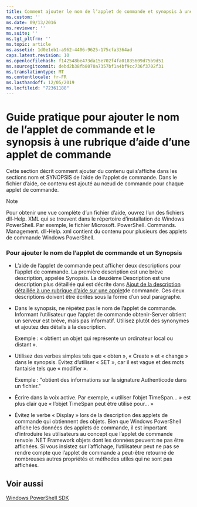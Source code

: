 ```yaml
---
title: Comment ajouter le nom de l’applet de commande et synopsis à une rubrique d’aide sur une applet de commande | Microsoft Docs
ms.custom: ''
ms.date: 09/13/2016
ms.reviewer: ''
ms.suite: ''
ms.tgt_pltfrm: ''
ms.topic: article
ms.assetid: 1d0e1eb1-a962-4406-9625-175cfa3364ad
caps.latest.revision: 10
ms.openlocfilehash: f142548be473da15e702f4fa01835609d75b9d51
ms.sourcegitcommit: debd2b38fb8070a7357bf1a4bf9cc736f3702f31
ms.translationtype: MT
ms.contentlocale: fr-FR
ms.lasthandoff: 12/05/2019
ms.locfileid: "72361188"
---
```

# <a name="how-to-add-the-cmdlet-name-and-synopsis-to-a-cmdlet-help-topic"></a>Guide pratique pour ajouter le nom de l’applet de commande et le synopsis à une rubrique d’aide d’une applet de commande

Cette section décrit comment ajouter du contenu qui s’affiche dans les sections nom et SYNOPSIS de l’aide de l’applet de commande. Dans le fichier d’aide, ce contenu est ajouté au nœud de commande pour chaque applet de commande.

> [!NOTE]
> Pour obtenir une vue complète d’un fichier d’aide, ouvrez l’un des fichiers dll-Help. XML qui se trouvent dans le répertoire d’installation de Windows PowerShell. Par exemple, le fichier Microsoft. PowerShell. Commands. Management. dll-Help. xml contient du contenu pour plusieurs des applets de commande Windows PowerShell.

### <a name="to-add-the-cmdlet-name-and-a-synopsis"></a>Pour ajouter le nom de l’applet de commande et un Synopsis

- L’aide de l’applet de commande peut afficher deux descriptions pour l’applet de commande. La première description est une brève description, appelée Synopsis. La deuxième Description est une description plus détaillée qui est décrite dans [Ajout de la description détaillée à une rubrique d’aide sur une applet](./how-to-add-a-cmdlet-description.md)de commande. Ces deux descriptions doivent être écrites sous la forme d’un seul paragraphe.

- Dans le synopsis, ne répétez pas le nom de l’applet de commande. Informant l’utilisateur que l’applet de commande obtenir-Server obtient un serveur est brève, mais pas informatif. Utilisez plutôt des synonymes et ajoutez des détails à la description.

  Exemple : « obtient un objet qui représente un ordinateur local ou distant ».

- Utilisez des verbes simples tels que « obten », « Create » et « change » dans le synopsis. Évitez d’utiliser « SET », car il est vague et des mots fantaisie tels que « modifier ».

  Exemple : "obtient des informations sur la signature Authenticode dans un fichier."

- Écrire dans la voix active. Par exemple, « utiliser l’objet TimeSpan... » est plus clair que « l’objet TimeSpan peut être utilisé pour... »

- Évitez le verbe « Display » lors de la description des applets de commande qui obtiennent des objets. Bien que Windows PowerShell affiche les données des applets de commande, il est important d’introduire les utilisateurs au concept que l’applet de commande renvoie .NET Framework objets dont les données peuvent ne pas être affichées. Si vous insistez sur l’affichage, l’utilisateur peut ne pas se rendre compte que l’applet de commande a peut-être retourné de nombreuses autres propriétés et méthodes utiles qui ne sont pas affichées.

## <a name="see-also"></a>Voir aussi

 [Windows PowerShell SDK](../windows-powershell-reference.md)
